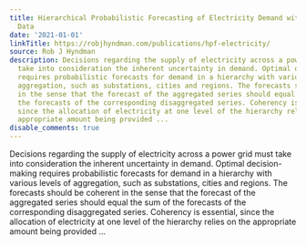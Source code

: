 ```yaml
---
title: Hierarchical Probabilistic Forecasting of Electricity Demand with Smart Meter
  Data
date: '2021-01-01'
linkTitle: https://robjhyndman.com/publications/hpf-electricity/
source: Rob J Hyndman
description: Decisions regarding the supply of electricity across a power grid must
  take into consideration the inherent uncertainty in demand. Optimal decision-making
  requires probabilistic forecasts for demand in a hierarchy with various levels of
  aggregation, such as substations, cities and regions. The forecasts should be coherent
  in the sense that the forecast of the aggregated series should equal the sum of
  the forecasts of the corresponding disaggregated series. Coherency is essential,
  since the allocation of electricity at one level of the hierarchy relies on the
  appropriate amount being provided ...
disable_comments: true
---
```

Decisions regarding the supply of electricity across a power grid must take into consideration the inherent uncertainty in demand. Optimal decision-making requires probabilistic forecasts for demand in a hierarchy with various levels of aggregation, such as substations, cities and regions. The forecasts should be coherent in the sense that the forecast of the aggregated series should equal the sum of the forecasts of the corresponding disaggregated series. Coherency is essential, since the allocation of electricity at one level of the hierarchy relies on the appropriate amount being provided ...